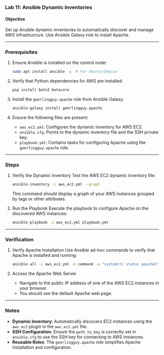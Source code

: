 ### Lab 11: Ansible Dynamic Inventories

#### Objective
Set up Ansible dynamic inventories to automatically discover and manage AWS infrastructure. Use Ansible Galaxy role to install Apache.

---

### Prerequisites

1. Ensure Ansible is installed on the control node:
   ```bash
   sudo apt install ansible -y  # For Ubuntu/Debian
   ```

2. Verify that Python dependencies for AWS are installed:
   ```bash
   pip install boto3 botocore
   ```

3. Install the `geerlingguy.apache` role from Ansible Galaxy:
   ```bash
   ansible-galaxy install geerlingguy.apache
   ```

4. Ensure the following files are present:
   - `aws_ec2.yml`: Configures the dynamic inventory for AWS EC2.
   - `ansible.cfg`: Points to the dynamic inventory file and the SSH private key.
   - `playbook.yml`: Contains tasks for configuring Apache using the `geerlingguy.apache` role.

---

### Steps

1. Verify the Dynamic Inventory
   Test the AWS EC2 dynamic inventory file:
   ```bash
   ansible-inventory -i aws_ec2.yml --graph
   ```
   This command should display a graph of your AWS instances grouped by tags or other attributes.

2. Run the Playbook
   Execute the playbook to configure Apache on the discovered AWS instances:
   ```bash
   ansible-playbook -i aws_ec2.yml playbook.yml
   ```

---

### Verification

1. Verify Apache Installation
   Use Ansible ad-hoc commands to verify that Apache is installed and running:
   ```bash
   ansible all -i aws_ec2.yml -m command -a "systemctl status apache2"  # For Ubuntu
   ```

2. Access the Apache Web Server
   - Navigate to the public IP address of one of the AWS EC2 instances in your browser.
   - You should see the default Apache web page.

---

### Notes

- **Dynamic Inventory**: Automatically discovers EC2 instances using the `aws_ec2` plugin in the `aws_ec2.yml` file.
- **SSH Configuration**: Ensure the `path_to_key` is correctly set in `ansible.cfg` to use the SSH key for connecting to AWS instances.
- **Reusable Roles**: The `geerlingguy.apache` role simplifies Apache installation and configuration.


